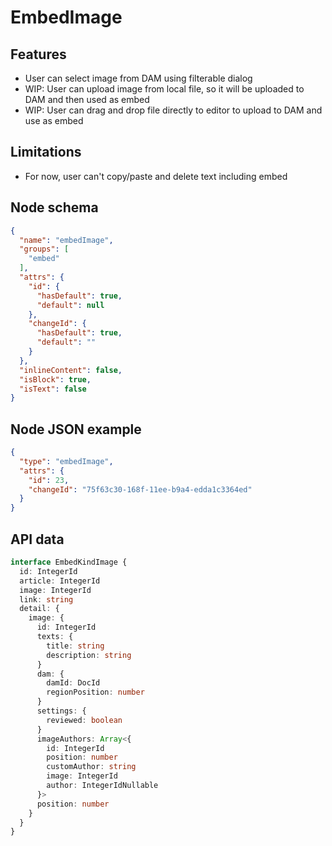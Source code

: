 # EmbedImage

## Features
- User can select image from DAM using filterable dialog
- WIP: User can upload image from local file, so it will be uploaded to DAM and then used as embed
- WIP: User can drag and drop file directly to editor to upload to DAM and use as embed

## Limitations
- For now, user can't copy/paste and delete text including embed

## Node schema

```json
{
  "name": "embedImage",
  "groups": [
    "embed"
  ],
  "attrs": {
    "id": {
      "hasDefault": true,
      "default": null
    },
    "changeId": {
      "hasDefault": true,
      "default": ""
    }
  },
  "inlineContent": false,
  "isBlock": true,
  "isText": false
}
```

## Node JSON example

```json
{
  "type": "embedImage",
  "attrs": {
    "id": 23,
    "changeId": "75f63c30-168f-11ee-b9a4-edda1c3364ed"
  }
}
```

## API data

```ts
interface EmbedKindImage {
  id: IntegerId
  article: IntegerId
  image: IntegerId
  link: string
  detail: {
    image: {
      id: IntegerId
      texts: {
        title: string
        description: string
      }
      dam: {
        damId: DocId
        regionPosition: number
      }
      settings: {
        reviewed: boolean
      }
      imageAuthors: Array<{
        id: IntegerId
        position: number
        customAuthor: string
        image: IntegerId
        author: IntegerIdNullable
      }>
      position: number
    }
  }
}
```

